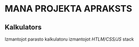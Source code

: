 # MANA PROJEKTA APRAKSTS

## Kalkulators
Izmantojot parasto kalkulatoru izmantojot *HTLM/CSS/JS* stack
